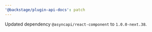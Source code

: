 ```yaml
---
'@backstage/plugin-api-docs': patch
---
```


Updated dependency `@asyncapi/react-component` to `1.0.0-next.38`.
